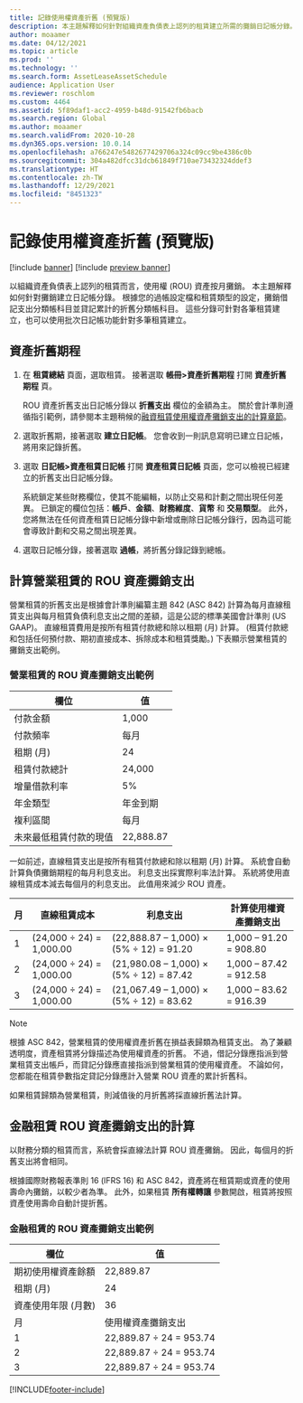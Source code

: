 ```yaml
---
title: 記錄使用權資產折舊 (預覽版)
description: 本主題解釋如何針對組織資產負債表上認列的租賃建立所需的攤銷日記帳分錄。
author: moaamer
ms.date: 04/12/2021
ms.topic: article
ms.prod: ''
ms.technology: ''
ms.search.form: AssetLeaseAssetSchedule
audience: Application User
ms.reviewer: roschlom
ms.custom: 4464
ms.assetid: 5f89daf1-acc2-4959-b48d-91542fb6bacb
ms.search.region: Global
ms.author: moaamer
ms.search.validFrom: 2020-10-28
ms.dyn365.ops.version: 10.0.14
ms.openlocfilehash: a766247e5482677429706a324c09cc9be4386c0b
ms.sourcegitcommit: 304a482dfcc31dcb61849f710ae73432324ddef3
ms.translationtype: HT
ms.contentlocale: zh-TW
ms.lasthandoff: 12/29/2021
ms.locfileid: "8451323"
---
```

# <a name="record-right-of-use-asset-depreciation-preview"></a>記錄使用權資產折舊 (預覽版)

[!include [banner](../includes/banner.md)]
[!include [preview banner](../includes/preview-banner.md)]


以組織資產負債表上認列的租賃而言，使用權 (ROU) 資產按月攤銷。 本主題解釋如何針對攤銷建立日記帳分錄。 根據您的過帳設定檔和租賃類型的設定，攤銷借記支出分類帳科目並貸記累計的折舊分類帳科目。 這些分錄可針對各筆租賃建立，也可以使用批次日記帳功能針對多筆租賃建立。

## <a name="asset-depreciation-schedule"></a>資產折舊期程

1. 在 **租賃總結** 頁面，選取租賃。 接著選取 **帳冊\>資產折舊期程** 打開 **資產折舊期程** 頁。

    ROU 資產折舊支出日記帳分錄以 **折舊支出** 欄位的金額為主。 關於會計準則遵循指引範例，請參閱本主題稍候的[融資租賃使用權資產攤銷支出的計算章節](#calculation-of-rou-asset-amortization-expense-for-finance-leases)。
    
2. 選取折舊期，接著選取 **建立日記帳**。 您會收到一則訊息寫明已建立日記帳，將用來記錄折舊。
3. 選取 **日記帳\>資產租賃日記帳** 打開 **資產租賃日記帳** 頁面，您可以檢視已經建立的折舊支出日記帳分錄。

   系統鎖定某些財務欄位，使其不能編輯，以防止交易和計劃之間出現任何差異。 已鎖定的欄位包括：**帳戶**、**金額**、**財務維度**、**貨幣** 和 **交易類型**。 此外，您將無法在任何資產租賃日記帳分錄中新增或刪除日記帳分錄行，因為這可能會導致計劃和交易之間出現差異。

4. 選取日記帳分錄，接著選取 **過帳**，將折舊分錄記錄到總帳。

## <a name="calculation-of-rou-asset-amortization-expense-for-operating-leases"></a>計算營業租賃的 ROU 資產攤銷支出

營業租賃的折舊支出是根據會計準則編纂主題 842 (ASC 842) 計算為每月直線租賃支出與每月租賃負債利息支出之間的差額，這是公認的標準美國會計準則 (US GAAP)。 直線租賃費用是按所有租賃付款總和除以租期 (月) 計算。 (租賃付款總和包括任何預付款、期初直接成本、拆除成本和租賃獎勵。) 下表顯示營業租賃的攤銷支出範例。

### <a name="example-of-rou-asset-amortization-expense-for-operating-leases"></a>營業租賃的 ROU 資產攤銷支出範例

| 欄位                                          | 值       |
|------------------------------------------------|-------------|
| 付款金額                                 | 1,000       |
| 付款頻率                              | 每月     |
| 租期 (月)                            | 24          |
| 租賃付款總計                           | 24,000      |
| 增量借款利率                     | 5%          |
| 年金類型                                   | 年金到期 |
| 複利區間                           | 每月     |
| 未來最低租賃付款的現值 | 22,888.87   |

一如前述，直線租賃支出是按所有租賃付款總和除以租期 (月) 計算。 系統會自動計算負債攤銷期程的每月利息支出。 利息支出採實際利率法計算。 系統將使用直線租賃成本減去每個月的利息支出。 此值用來減少 ROU 資產。

| 月 | 直線租賃成本 | 利息支出                        | 計算使用權資產攤銷支出 |
|-------|--------------------------|-----------------------------------------|-----------------------------------------------|
| 1     | (24,000 ÷ 24) = 1,000.00 | (22,888.87 – 1,000) × (5% ÷ 12) = 91.20 | 1,000 – 91.20 = 908.80                        |
| 2     | (24,000 ÷ 24) = 1,000.00 | (21,980.08 – 1,000) × (5% ÷ 12) = 87.42 | 1,000 – 87.42 = 912.58                        |
| 3     | (24,000 ÷ 24) = 1,000.00 | (21,067.49 – 1,000) × (5% ÷ 12) = 83.62 | 1,000 – 83.62 = 916.39                        |

> [!NOTE]
> 根據 ASC 842，營業租賃的使用權資產折舊在損益表歸類為租賃支出。 為了兼顧透明度，資產租賃將分錄描述為使用權資產的折舊。 不過，借記分錄應指派到營業租賃支出帳戶，而貸記分錄應直接指派到營業租賃的使用權資產。 不論如何，您都能在租賃參數指定貸記分錄應計入營業 ROU 資產的累計折舊科。

如果租賃歸類為營業租賃，則減值後的月折舊將採直線折舊法計算。

## <a name="calculation-of-rou-asset-amortization-expense-for-finance-leases"></a>金融租賃 ROU 資產攤銷支出的計算

以財務分類的租賃而言，系統會採直線法計算 ROU 資產攤銷。 因此，每個月的折舊支出將會相同。

根據國際財務報表準則 16 (IFRS 16) 和 ASC 842，資產將在租賃期或資產的使用壽命內攤銷，以較少者為準。 此外，如果租賃 **所有權轉讓** 參數開啟，租賃將按照資產使用壽命自動計提折舊。

### <a name="example-of-rou-asset-amortization-expense-for-finance-leases"></a>金融租賃的 ROU 資產攤銷支出範例

| 欄位                                | 值                                   |
|--------------------------------------|-----------------------------------------|
| 期初使用權資產餘額 | 22,889.87                               |
| 租期 (月)                  | 24                                      |
| 資產使用年限 (月數)           | 36                                      |
| 月                                | 使用權資產攤銷支出 |
| 1                                    | 22,889.87 ÷ 24 = 953.74                 |
| 2                                    | 22,889.87 ÷ 24 = 953.74                 |
| 3                                    | 22,889.87 ÷ 24 = 953.74                 |


[!INCLUDE[footer-include](../../includes/footer-banner.md)]
